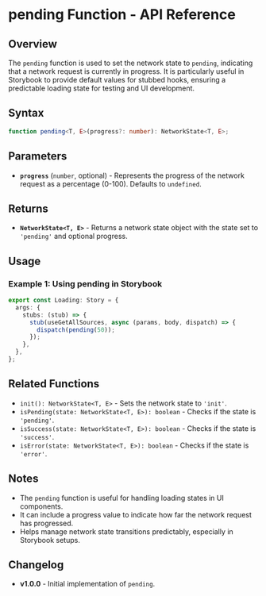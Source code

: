# pending Function - API Reference

## Overview

The `pending` function is used to set the network state to `pending`, indicating that a network request is currently in progress. It is particularly useful in Storybook to provide default values for stubbed hooks, ensuring a predictable loading state for testing and UI development.

## Syntax

```typescript
function pending<T, E>(progress?: number): NetworkState<T, E>;
```

## Parameters

- **`progress`** (`number`, optional) - Represents the progress of the network request as a percentage (0-100). Defaults to `undefined`.

## Returns

- **`NetworkState<T, E>`** - Returns a network state object with the state set to `'pending'` and optional progress.

## Usage

### Example 1: Using pending in Storybook

```typescript
export const Loading: Story = {
  args: {
    stubs: (stub) => {
      stub(useGetAllSources, async (params, body, dispatch) => {
        dispatch(pending(50));
      });
    },
  },
};
```

## Related Functions

- `init(): NetworkState<T, E>` - Sets the network state to `'init'`.
- `isPending(state: NetworkState<T, E>): boolean` - Checks if the state is `'pending'`.
- `isSuccess(state: NetworkState<T, E>): boolean` - Checks if the state is `'success'`.
- `isError(state: NetworkState<T, E>): boolean` - Checks if the state is `'error'`.

## Notes

- The `pending` function is useful for handling loading states in UI components.
- It can include a progress value to indicate how far the network request has progressed.
- Helps manage network state transitions predictably, especially in Storybook setups.

## Changelog

- **v1.0.0** - Initial implementation of `pending`.

